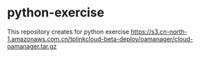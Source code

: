 # python-exercise
This repository creates for python exercise
https://s3.cn-north-1.amazonaws.com.cn/tplinkcloud-beta-deploy/oamanager/cloud-oamanager.tar.gz
